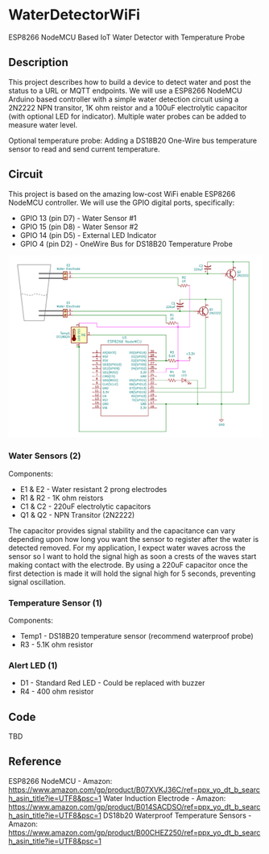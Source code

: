 # WaterDetectorWiFi
ESP8266 NodeMCU Based IoT Water Detector with Temperature Probe

## Description
This project describes how to build a device to detect water and post the status to a URL or MQTT endpoints. 
We will use a ESP8266 NodeMCU Arduino based controller with a simple water detection circuit using a 2N2222 NPN transitor, 
1K ohm reistor and a 100uF electrolytic capacitor (with optional LED for indicator).  Multiple water probes can be added to measure water level.

Optional temperature probe: Adding a DS18B20 One-Wire bus temperature sensor to read and send current temperature.

## Circuit
This project is based on the amazing low-cost WiFi enable ESP8266 NodeMCU controller.  We will use the GPIO digital ports, specifically:
* GPIO 13 (pin D7) - Water Sensor #1
* GPIO 15 (pin D8) - Water Sensor #2
* GPIO 14 (pin D5) - External LED Indicator
* GPIO  4 (pin D2) - OneWire Bus for DS18B20 Temperature Probe

![Circuit Board](schematic.png)

### Water Sensors (2)
Components: 
* E1 & E2 - Water resistant 2 prong electrodes 
* R1 & R2 - 1K ohm reistors 
* C1 & C2 - 220uF electrolytic capacitors 
* Q1 & Q2 - NPN Transitor (2N2222)

The capacitor provides signal stability and the capacitance can vary depending upon how long you want the sensor to register after the water is detected removed.  For my application, I expect water waves across the sensor so I want to hold the signal high as soon a crests of the waves start making contact with the electrode.  By using a 220uF capacitor once the first detection is made it will hold the signal high for 5 seconds, preventing signal oscillation. 

### Temperature Sensor (1)
Components: 
* Temp1 - DS18B20 temperature sensor (recommend waterproof probe) 
* R3 - 5.1K ohm resistor

### Alert LED (1)
* D1 - Standard Red LED - Could be replaced with buzzer
* R4 - 400 ohm resistor

## Code
TBD

## Reference
ESP8266 NodeMCU - Amazon: https://www.amazon.com/gp/product/B07XVKJ36C/ref=ppx_yo_dt_b_search_asin_title?ie=UTF8&psc=1
Water Induction Electrode - Amazon: https://www.amazon.com/gp/product/B014SACDSO/ref=ppx_yo_dt_b_search_asin_title?ie=UTF8&psc=1
DS18b20 Waterproof Temperature Sensors - Amazon: https://www.amazon.com/gp/product/B00CHEZ250/ref=ppx_yo_dt_b_search_asin_title?ie=UTF8&psc=1


